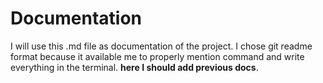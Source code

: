 # Documentation
I will use this .md file as documentation of the project. I chose git readme format because it available me to properly mention command and write everything in the terminal. 
**here I should add previous docs**. 


